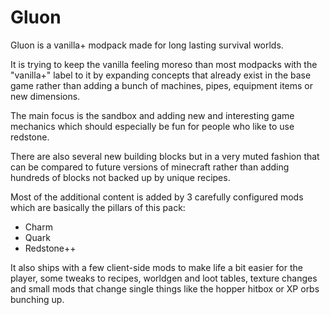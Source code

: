 # Gluon

Gluon is a vanilla+ modpack made for long lasting survival worlds.

It is trying to keep the vanilla feeling moreso than most modpacks with the "vanilla+" label to it by expanding concepts that already exist in the base game rather than adding a bunch of machines, pipes, equipment items or new dimensions.

The main focus is the sandbox and adding new and interesting game mechanics which should especially be fun for people who like to use redstone. 

There are also several new building blocks but in a very muted fashion that can be compared to future versions of minecraft rather than adding hundreds of blocks not backed up by unique recipes.

Most of the additional content is added by 3 carefully configured mods which are basically the pillars of this pack:
- Charm
- Quark
- Redstone++

It also ships with a few client-side mods to make life a bit easier for the player, some tweaks to recipes, worldgen and loot tables, texture changes and small mods that change single things like the hopper hitbox or XP orbs bunching up.

